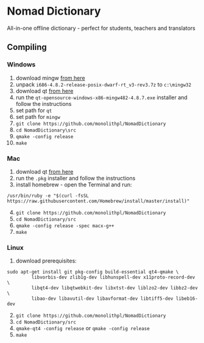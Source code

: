 # Nomad Dictionary
All-in-one offline dictionary - perfect for students, teachers and translators

## Compiling

### Windows

1. download mingw [from here](https://sourceforge.net/projects/mingw-w64/files/Toolchains%20targetting%20Win32/Personal%20Builds/mingw-builds/4.8.2/threads-posix/dwarf/i686-4.8.2-release-posix-dwarf-rt_v3-rev3.7z/download)
2. unpack `i686-4.8.2-release-posix-dwarf-rt_v3-rev3.7z` to `c:\mingw32`
3. download qt [from here](https://download.qt.io/official_releases/qt/4.8/4.8.7/qt-opensource-windows-x86-mingw482-4.8.7.exe)
4. run the `qt-opensource-windows-x86-mingw482-4.8.7.exe` installer and follow the instructions
5. set path for `qt`
6. set path for `mingw`
7. `git clone https://github.com/monolithpl/NomadDictionary`
8. `cd NomadDictionary\src`
8. `qmake -config release`
9. `make`

### Mac

1. download qt [from here](https://download.qt.io/archive/qt/4.8/4.8.4/qt-mac-opensource-4.8.4.dmg)
2. run the `.pkg` installer and follow the instructions
3. install homebrew - open the Terminal and run:
```
/usr/bin/ruby -e "$(curl -fsSL https://raw.githubusercontent.com/Homebrew/install/master/install)"
```
4. `git clone https://github.com/monolithpl/NomadDictionary`
5. `cd NomadDictionary/src`
6. `qmake -config release -spec macx-g++`
7. `make`

### Linux

1. download prerequisites:
```
sudo apt-get install git pkg-config build-essential qt4-qmake \
         libvorbis-dev zlib1g-dev libhunspell-dev x11proto-record-dev \
         libqt4-dev libqtwebkit-dev libxtst-dev liblzo2-dev libbz2-dev \
         libao-dev libavutil-dev libavformat-dev libtiff5-dev libeb16-dev
```
2. `git clone https://github.com/monolithpl/NomadDictionary`
3. `cd NomadDictionary/src`
4. `qmake-qt4 -config release` or `qmake -config release`
5. `make`
